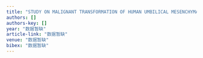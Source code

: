 ```yaml
---
title: "STUDY ON MALIGNANT TRANSFORMATION OF HUMAN UMBILICAL MESENCHYMAL STEM CELLS: P-0380"
authors: []
authors-key: []
year: "数据暂缺"
article-link: "数据暂缺"
venue: "数据暂缺"
bibex: "数据暂缺"
---
```

